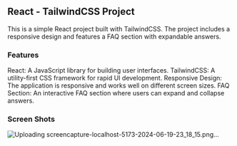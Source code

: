## React - TailwindCSS Project
This is a simple React project built with TailwindCSS. The project includes a responsive design and features a FAQ section with expandable answers.

### Features
React: A JavaScript library for building user interfaces.
TailwindCSS: A utility-first CSS framework for rapid UI development.
Responsive Design: The application is responsive and works well on different screen sizes.
FAQ Section: An interactive FAQ section where users can expand and collapse answers.

### Screen Shots
![Uploading screencapture-localhost-5173-2024-06-19-23_18_15.png…]()
